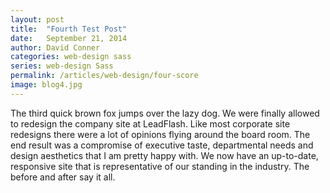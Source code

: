 ```yaml
---
layout: post
title:  "Fourth Test Post"
date:   September 21, 2014
author: David Conner
categories: web-design sass
series: web-design Sass
permalink: /articles/web-design/four-score
image: blog4.jpg
---
```




The third quick brown fox jumps over the lazy dog. We were finally allowed to redesign the company site at LeadFlash. Like most corporate site redesigns there were a lot of opinions flying around the board room. The end result was a compromise of executive taste, departmental needs and design aesthetics that I am pretty happy with. We now have an up-to-date, responsive site that is representative of our standing in the industry. The before and after say it all.